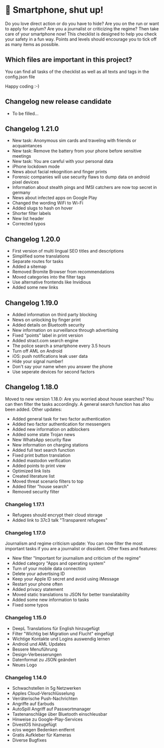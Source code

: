 # 🦄 Smartphone, shut up!
Do you love direct action or do you have to hide? Are you on the run or want to apply for asylum? Are you a journalist or criticizing the regime? Then take care of your smartphone now! This checklist is designed to help you check your safety in a fun way. Points and levels should encourage you to tick off as many items as possible.

## Which files are important in this project?

You can find all tasks of the checklist as well as all texts and tags in the config.json file

Happy coding :-)

## Changelog new release candidate
* To be filled...

## Changelog 1.21.0
* New task: Anonymous sim cards and traveling with friends or acquaintances
* New task: Remove the battery from your phone before sensitive meetings
* New task: You are careful with your personal data
* iPhone lockdown mode
* News about facial rekognition and finger prints
* Forensic companies will use security flaws to dump data on android pixel devices
* Information about stealth pings and IMSI catchers are now top secret in germany
* News about infected apps on Google Play
* Changed the wording WiFi to Wi-Fi
* Added slugs to hash on hover
* Shorter filter labels
* New list header
* Corrected typos

## Changelog 1.20.0
* First version of multi lingual SEO titles and descriptions
* Simplified some translations
* Separate routes for tasks
* Added a sitemap
* Removed Bromite Browser from recommendations
* Moved categories into the filter tags
* Use alternative frontends like Invidious
* Added some new links

## Changelog 1.19.0
* Added information on third party blocking
* News on unlocking by finger print
* Added details on Bluetooth security
* New information on surveillance through advertising
* Fixed "points" label in print version
* Added stract.com search engine
* The police search a smartphone every 3.5 hours
* Turn off AML on Android 
* iOS: push notifications leak user data
* Hide your signal number!
* Don't say your name when you answer the phone
* Use seperate devices for second factors

## Changelog 1.18.0
Moved to new version 1.18.0: Are you worried about house searches? You can then filter the tasks accordingly. A general search function has also been added. Other updates:

* Added general task for two factor authentication
* Added two factor authentication for messengers
* Added new information on adblockers
* Added some state Trojan news
* New WhatsApp security flaw
* New information on charging stations
* Added full text search function
* Fixed print button translation
* Added mastodon verification
* Added points to print view
* Optimized link lists
* Created literature list
* Moved threat scenario filters to top
* Added filter "house search"
* Removed security filter

### Changelog 1.17.1
* Refugees should encrypt their cloud storage
* Added link to 37c3 talk "Transparent refugees"

### Changelog 1.17.0
Journalism and regime criticism update:
You can now filter the most important tasks if you are a journalist or dissident.
Other fixes and features:

* New filter "Important for journalism and criticism of the regime"
* Added category "Apps and operating system"
* Turn of your mobile data connection
* Delete your advertising ID
* Keep your Apple ID secret and avoid using iMessage
* Restart your phone often
* Added privacy statement
* Moved static translations to JSON for better translatability
* Added some new information to tasks
* Fixed some typos

### Changelog 1.15.0
* DeepL Translations für English hinzugefügt
* Filter "Wichtig bei Migration und Flucht" eingefügt
* Wichtige Kontakte und Logins auswendig lernen
* Android und AML Updates
* Bessere Menuführung
* Design-Verbesserungen
* Datenformat zu JSON geändert
* Neues Logo

### Changelog 1.14.0
* Schwachstellen in 5g Netzwerken
* Apples Cloud-Verschlüsselung
* Verräterische Push-Nachrichten
* Angriffe auf Earbuds
* AutoSpill Angriff auf Passwortmanager
* Tastenanschläge über Bluetooth einschleusbar
* Hinweise zu Google-Play-Services
* DivestOS hinzugefügt
* e/os wegen Bedenken entfernt
* Gratis Aufkleber für Kameras
* Diverse Bugfixes
